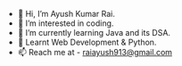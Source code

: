 - 👋 Hi, I’m Ayush Kumar Rai.
- 👀 I’m interested in coding.
- 🌱 I’m currently learning Java and its DSA.
- 💞️ Learnt Web Development & Python.
- 📫 Reach me at - raiayush913@gmail.com

<!---
whizzkid-ayush/whizzkid-ayush is a ✨ special ✨ repository because its `README.md` (this file) appears on your GitHub profile.
You can click the Preview link to take a look at your changes.
--->
